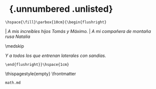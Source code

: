 #   {.unnumbered  .unlisted}

```{=latex}
\hspace{\fill}\parbox{10cm}{\begin{flushright}
```

| _A mis increíbles hijos Tomás y Máximo._
| _A mi compañera de montaña rusa Natalia_

\medskip

_Y a todos los que entrenan laterales con sandías._


```{=latex}
\end{flushright}}\hspace{1cm}
```


\thispagestyle{empty}
\frontmatter

```include
math.md
```
